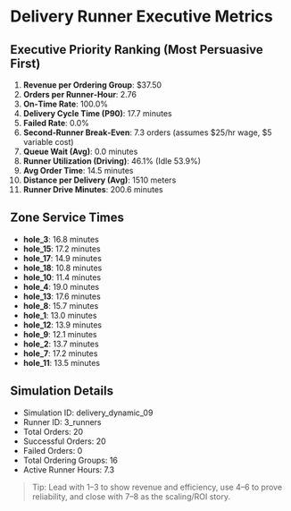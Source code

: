 # Delivery Runner Executive Metrics

## Executive Priority Ranking (Most Persuasive First)
1. **Revenue per Ordering Group**: $37.50
2. **Orders per Runner‑Hour**: 2.76
3. **On‑Time Rate**: 100.0%
4. **Delivery Cycle Time (P90)**: 17.7 minutes
5. **Failed Rate**: 0.0%
6. **Second‑Runner Break‑Even**: 7.3 orders (assumes $25/hr wage, $5 variable cost)
7. **Queue Wait (Avg)**: 0.0 minutes
8. **Runner Utilization (Driving)**: 46.1% (Idle 53.9%)
9. **Avg Order Time**: 14.5 minutes
10. **Distance per Delivery (Avg)**: 1510 meters
11. **Runner Drive Minutes**: 200.6 minutes

## Zone Service Times
- **hole_3**: 16.8 minutes
- **hole_15**: 17.2 minutes
- **hole_17**: 14.9 minutes
- **hole_18**: 10.8 minutes
- **hole_10**: 11.4 minutes
- **hole_4**: 19.0 minutes
- **hole_13**: 17.6 minutes
- **hole_8**: 15.7 minutes
- **hole_1**: 13.0 minutes
- **hole_12**: 13.9 minutes
- **hole_9**: 12.1 minutes
- **hole_2**: 13.7 minutes
- **hole_7**: 17.2 minutes
- **hole_11**: 13.5 minutes


## Simulation Details
- Simulation ID: delivery_dynamic_09
- Runner ID: 3_runners
- Total Orders: 20
- Successful Orders: 20
- Failed Orders: 0
- Total Ordering Groups: 16
- Active Runner Hours: 7.3

> Tip: Lead with 1–3 to show revenue and efficiency, use 4–6 to prove reliability, and close with 7–8 as the scaling/ROI story.
